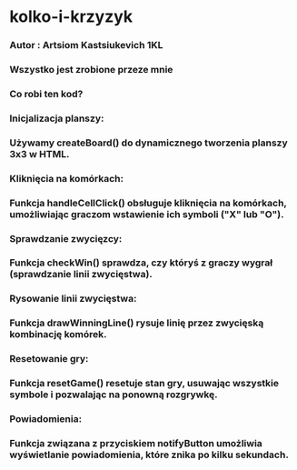 # kolko-i-krzyzyk

### Autor : Artsiom Kastsiukevich 1KL
### Wszystko jest zrobione przeze mnie

### Co robi ten kod?
### Inicjalizacja planszy:

### Używamy createBoard() do dynamicznego tworzenia planszy 3x3 w HTML.

### Kliknięcia na komórkach:

### Funkcja handleCellClick() obsługuje kliknięcia na komórkach, umożliwiając graczom wstawienie ich symboli ("X" lub "O").

### Sprawdzanie zwycięzcy:

### Funkcja checkWin() sprawdza, czy któryś z graczy wygrał (sprawdzanie linii zwycięstwa).

### Rysowanie linii zwycięstwa:

### Funkcja drawWinningLine() rysuje linię przez zwycięską kombinację komórek.

### Resetowanie gry:

### Funkcja resetGame() resetuje stan gry, usuwając wszystkie symbole i pozwalając na ponowną rozgrywkę.

### Powiadomienia:

### Funkcja związana z przyciskiem notifyButton umożliwia wyświetlanie powiadomienia, które znika po kilku sekundach.








